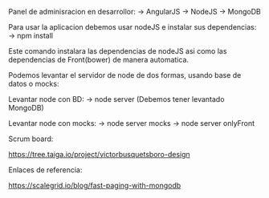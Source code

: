 Panel de adminisracion en desarrollor:
  -> AngularJS
  -> NodeJS
  -> MongoDB
  
Para usar la aplicacion debemos usar nodeJS e instalar sus dependencias:
  -> npm install
  
Este comando instalara las dependencias de nodeJS asi como las dependencias de Front(bower) de manera automatica.

Podemos levantar el servidor de node de dos formas, usando base de datos o mocks:

Levantar node con  BD:
  -> node server  (Debemos tener levantado MongoDB)

Levantar node con mocks:
  -> node server mocks
  -> node server onlyFront
  
 Scrum board:

https://tree.taiga.io/project/victorbusquetsboro-design
 
Enlaces de referencia:

https://scalegrid.io/blog/fast-paging-with-mongodb
